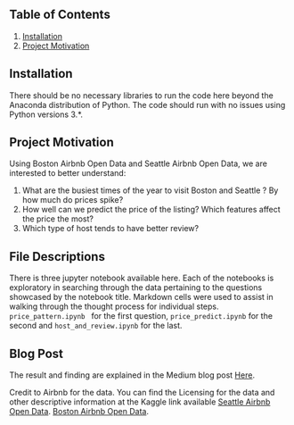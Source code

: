 ## Table of Contents
1. [Installation](#installation)
2. [Project Motivation](#projectmotivation)

## Installation
There should be no necessary libraries to run the code here beyond the Anaconda distribution of Python. The code should run with no issues using Python versions 3.*.

## Project Motivation
Using Boston Airbnb Open Data and Seattle Airbnb Open Data, we are interested to better understand:
1. What are the busiest times of the year to visit Boston and Seattle ? By how much do prices spike?
2. How well can we predict the price of the listing? Which features affect the price the most?
3. Which type of host tends to have better review?

## File Descriptions
There is three jupyter notebook available here. Each of the notebooks is exploratory in searching through the data pertaining to the questions showcased by the notebook title. Markdown cells were used to assist in walking through the thought process for individual steps.
`price_pattern.ipynb ` for the first question, `price_predict.ipynb` for the second and `host_and_review.ipynb` for the last.

## Blog Post
The result and finding are explained in the Medium blog post [Here](https://medium.com/@ivanhi22/which-factors-affect-the-price-of-airbnb-in-seattle-and-boston-the-most-814e99f417da).

Credit to Airbnb for the data. You can find the Licensing for the data and other descriptive information at the Kaggle link available
[Seattle Airbnb Open Data](https://www.kaggle.com/airbnb/seattle).
[Boston Airbnb Open Data](https://www.kaggle.com/airbnb/boston).
